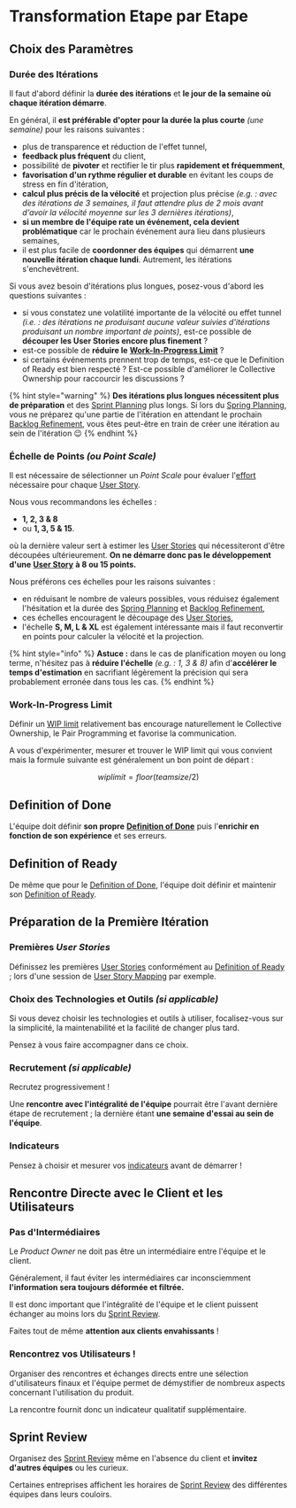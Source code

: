 # Transformation Etape par Etape

## Choix des Paramètres

### Durée des Itérations

Il faut d'abord définir la **durée des itérations** et **le jour de la semaine où chaque itération démarre**.

En général, il **est préférable d'opter pour la durée la plus courte** _\(une semaine\)_ pour les raisons suivantes :

* plus de transparence et réduction de l'effet tunnel,
* **feedback plus fréquent** du client,
* possibilité de **pivoter** et rectifier le tir plus **rapidement et fréquemment**,
* **favorisation d'un rythme régulier et durable** en évitant les coups de stress en fin d'itération,
* **calcul plus précis de la vélocité** et projection plus précise _\(e.g. : avec des itérations de 3 semaines, il faut attendre plus de 2 mois avant d'avoir la vélocité moyenne sur les 3 dernières itérations\)_,
* **si un membre de l'équipe rate un événement, cela devient problématique** car le prochain événement aura lieu dans plusieurs semaines,
* il est plus facile de **coordonner des équipes** qui démarrent **une nouvelle itération chaque lundi**. Autrement, les itérations s'enchevêtrent.

Si vous avez besoin d'itérations plus longues, posez-vous d'abord les questions suivantes :

* si vous constatez une volatilité importante de la vélocité ou effet tunnel _\(i.e. :  des itérations ne produisant aucune valeur suivies d'itérations produisant un nombre important de points\)_, est-ce possible de **découper les User Stories encore plus finement** ?
* est-ce possible de **réduire le** [**Work-In-Progress Limit**](kanban/workflow.md#work-in-progress-limit) ?
* si certains événements prennent trop de temps, est-ce que le Definition of Ready est bien respecté ? Est-ce possible d'améliorer le Collective Ownership pour raccourcir les discussions ?

{% hint style="warning" %}
**Des itérations plus longues nécessitent plus de préparation** et des [Sprint Planning](scrum/evenements/sprint-planning.md) plus longs. Si lors du [Spring Planning](scrum/evenements/sprint-planning.md), vous ne préparez qu'une partie de l'itération en attendant le prochain [Backlog Refinement](scrum/evenements/backlog-refinement.md), vous êtes peut-être en train de créer une itération au sein de l'itération 😉
{% endhint %}

### Échelle de Points _\(ou Point Scale\)_

Il est nécessaire de sélectionner un _Point Scale_ pour évaluer l'[effort](scrum/mesures-et-outils/story-points-vs-temps.md) nécessaire pour chaque [User Story](scrum/artefacts/user-story.md).

Nous vous recommandons les échelles :

* **1, 2, 3 & 8**
* ou **1, 3, 5 & 15**.

où la dernière valeur sert à estimer les [User Stories](scrum/artefacts/user-story.md) qui nécessiteront d'être découpées ultérieurement. **On ne démarre donc pas le développement d'une** [**User Story**](scrum/artefacts/user-story.md) **à 8 ou 15 points.**

Nous préférons ces échelles pour les raisons suivantes :

* en réduisant le nombre de valeurs possibles, vous réduisez également l'hésitation et la durée des [Spring Planning](scrum/evenements/sprint-planning.md) et [Backlog Refinement](scrum/evenements/backlog-refinement.md),
* ces échelles encouragent le découpage des [User Stories](scrum/artefacts/user-story.md), 
* l'échelle **S, M, L & XL** est également intéressante mais il faut reconvertir en points pour calculer la vélocité et la projection.

{% hint style="info" %}
**Astuce :**  dans le cas de planification moyen ou long terme, n'hésitez pas à **réduire  l'échelle** _\(e.g. : 1, 3 & 8\)_ afin d'**accélérer le temps d'estimation** en sacrifiant légèrement la précision qui sera probablement erronée dans tous les cas.
{% endhint %}

### Work-In-Progress Limit

Définir un [WIP limit](kanban/workflow.md#work-in-progress-limit) relativement bas encourage naturellement le Collective Ownership, le Pair Programming et favorise la communication.

A vous d'expérimenter, mesurer et trouver le WIP limit qui vous convient mais la formule suivante est généralement un bon point de départ :

$$
wiplimit = floor(teamsize / 2)
$$

## Definition of Done

L'équipe doit définir **son propre** [**Definition of Done**](scrum/artefacts/definition-of-done.md) puis l'**enrichir en fonction de son expérience** et ses erreurs.

## Definition of Ready

De même que pour le [Definition of Done](scrum/artefacts/definition-of-done.md), l'équipe doit définir et maintenir son [Definition of Ready](scrum/artefacts/definition-of-ready.md).

## Préparation de la Première Itération

### Premières _User Stories_

Définissez les premières [User Stories](scrum/artefacts/user-story.md) conformément au [Definition of Ready](scrum/artefacts/definition-of-ready.md) ; lors d'une session de [User Story Mapping](priorisation-and-planning/user-story-mapping.md) par exemple.

### Choix des Technologies et Outils _\(si applicable\)_

Si vous devez choisir les technologies et outils à utiliser, focalisez-vous sur la simplicité, la maintenabilité et la facilité de changer plus tard.

Pensez à vous faire accompagner dans ce choix.

### Recrutement _\(si applicable\)_

Recrutez progressivement !

Une **rencontre avec l'intégralité de l'équipe** pourrait être l'avant dernière étape de recrutement ; la dernière étant **une semaine d'essai au sein de l'équipe**.

### Indicateurs

Pensez à choisir et mesurer vos [indicateurs](indicateurs.md) avant de démarrer !

## Rencontre Directe avec le Client et les Utilisateurs

### **Pas d'Intermédiaires**

Le _Product Owner_ ne doit pas être un intermédiaire entre l'équipe et le client.

Généralement, il faut éviter les intermédiaires car inconsciemment **l'information sera toujours déformée et filtrée.**

Il est donc important que l'intégralité de l'équipe et le client puissent échanger au moins lors du [Sprint Review](scrum/evenements/sprint-review.md).

Faites tout de même **attention aux clients envahissants** !

### **Rencontrez vos Utilisateurs !**

Organiser des rencontres et échanges directs entre une sélection d'utilisateurs finaux et l'équipe permet de démystifier de nombreux aspects concernant l'utilisation du produit.

La rencontre fournit donc un indicateur qualitatif supplémentaire.

## Sprint Review

Organisez des [Sprint Review](scrum/evenements/sprint-review.md) même en l'absence du client et **invitez d'autres équipes** ou les curieux.

Certaines entreprises affichent les horaires de [Sprint Review](scrum/evenements/sprint-review.md) des différentes équipes dans leurs couloirs.

